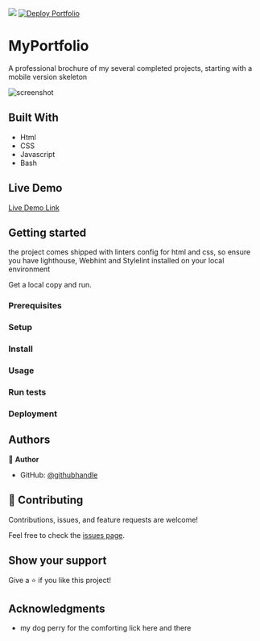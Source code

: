 ![](https://img.shields.io/badge/Microverse-blueviolet) [![Deploy Portfolio](https://github.com/see-why/MyPortfolio/actions/workflows/deploy.yml/badge.svg)](https://github.com/see-why/MyPortfolio/actions/workflows/deploy.yml)

# MyPortfolio
A professional brochure of my several completed projects, starting with a mobile version skeleton

![screenshot](https://res.cloudinary.com/dj7y9zirl/image/upload/v1750265603/portfolio_website_homepage.png)

## Built With

- Html
- CSS
- Javascript
- Bash

## Live Demo

[Live Demo Link](https://see-why.github.io/MyPortfolio/)

## Getting started
the project comes shipped with linters config for html and css, so ensure you have lighthouse, Webhint
and Stylelint installed on your local environment

Get a local copy and run.

### Prerequisites

### Setup

### Install

### Usage

### Run tests

### Deployment

## Authors

👤 **Author**

- GitHub: [@githubhandle](https://github.com/see-why)

## 🤝 Contributing

Contributions, issues, and feature requests are welcome!

Feel free to check the [issues page](../../issues/).

## Show your support

Give a ⭐️ if you like this project!

## Acknowledgments

- my dog perry for the comforting lick here and there 
